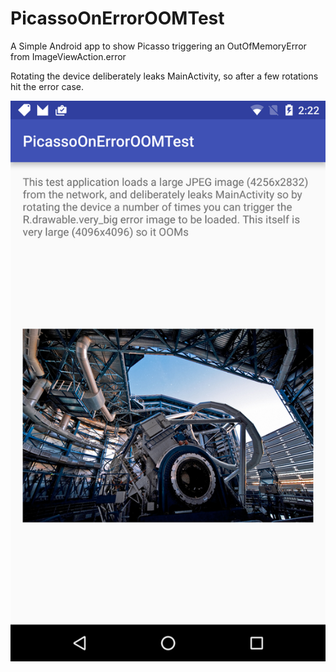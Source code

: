 # PicassoOnErrorOOMTest
A Simple Android app to show Picasso triggering an OutOfMemoryError from ImageViewAction.error

Rotating the device deliberately leaks MainActivity, so after a few rotations hit the error case.

![image](picasso_oom_screenshot.png)
